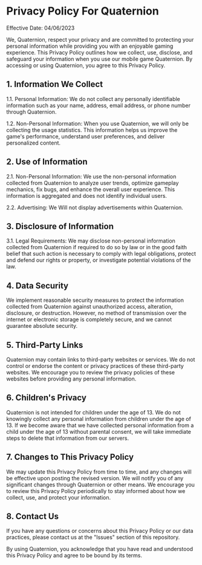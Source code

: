 # Privacy Policy For Quaternion
Effective Date: 04/06/2023

We, Quaternion, respect your privacy and are committed to protecting your personal information while providing you with an enjoyable gaming experience. This Privacy Policy outlines how we collect, use, disclose, and safeguard your information when you use our mobile game Quaternion. By accessing or using Quaternion, you agree to this Privacy Policy.

## 1. Information We Collect

1.1. Personal Information: We do not collect any personally identifiable information such as your name, address, email address, or phone number through Quaternion.

1.2. Non-Personal Information: When you use Quaternion, we will only be collecting the usage statistics. This information helps us improve the game's performance, understand user preferences, and deliver personalized content.

## 2. Use of Information

2.1. Non-Personal Information: We use the non-personal information collected from Quaternion to analyze user trends, optimize gameplay mechanics, fix bugs, and enhance the overall user experience. This information is aggregated and does not identify individual users.

2.2. Advertising: We Will not display advertisements within Quaternion.

## 3. Disclosure of Information

3.1. Legal Requirements: We may disclose non-personal information collected from Quaternion if required to do so by law or in the good faith belief that such action is necessary to comply with legal obligations, protect and defend our rights or property, or investigate potential violations of the law.

## 4. Data Security

We implement reasonable security measures to protect the information collected from Quaternion against unauthorized access, alteration, disclosure, or destruction. However, no method of transmission over the internet or electronic storage is completely secure, and we cannot guarantee absolute security.

## 5. Third-Party Links

Quaternion may contain links to third-party websites or services. We do not control or endorse the content or privacy practices of these third-party websites. We encourage you to review the privacy policies of these websites before providing any personal information.

## 6. Children's Privacy

Quaternion is not intended for children under the age of 13. We do not knowingly collect any personal information from children under the age of 13. If we become aware that we have collected personal information from a child under the age of 13 without parental consent, we will take immediate steps to delete that information from our servers.

## 7. Changes to This Privacy Policy

We may update this Privacy Policy from time to time, and any changes will be effective upon posting the revised version. We will notify you of any significant changes through Quaternion or other means. We encourage you to review this Privacy Policy periodically to stay informed about how we collect, use, and protect your information.

## 8. Contact Us

If you have any questions or concerns about this Privacy Policy or our data practices, please contact us at the "Issues" section of this repository.

By using Quaternion, you acknowledge that you have read and understood this Privacy Policy and agree to be bound by its terms.
